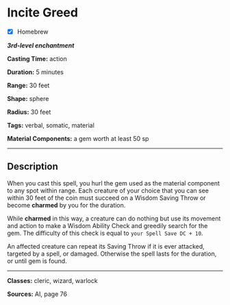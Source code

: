 # Incite Greed

- [x] Homebrew

***3rd-level enchantment***

**Casting Time:** action

**Duration:** 5 minutes

**Range:** 30 feet

**Shape:** sphere

**Radius:** 30 feet

**Tags:** verbal, somatic, material

**Material Components:** a gem worth at least 50 sp

---

## Description
When you cast this spell, you hurl the gem used as the material component to any spot within range.
Each creature of your choice that you can see within 30 feet of the coin must succeed on a Wisdom Saving Throw or become **charmed** by you for the duration.

While **charmed** in this way, a creature can do nothing but use its movement and action to make a Wisdom Ability Check and greedily search for the gem.
The difficulty of this check is equal to `your Spell Save DC + 10`.

An affected creature can repeat its Saving Throw if it is ever attacked, targeted by a spell, or damaged.
Otherwise the spell lasts for the duration, or until gem is found.

---

**Classes:** cleric, wizard, warlock

**Sources:** AI, page 76

